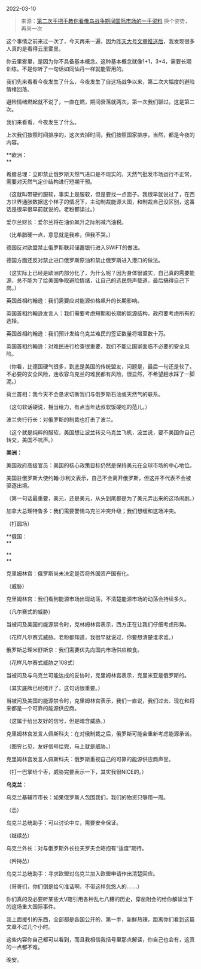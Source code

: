 2022-03-10

> 来源：[第二次手把手教你看俄乌战争期间国际市场的一手资料](http://mp.weixin.qq.com/s?__biz=MzU3NDc5Nzc0NQ==&mid=2247514143&idx=1&sn=241b350d5f63f10a597af57068acdc10&chksm=fd2e1ac1ca5993d778de128e148130a67894821579dc09d16f6dbd74100a5dcc38a9d4a24f5b&scene=27#wechat_redirect)
> 换个姿势，再来一次

这个事情之前来过一次了，今天再来一遍，因为[昨天大号文章推送后](http://mp.weixin.qq.com/s?__biz=MzU0MjYwNDU2Mw==&mid=2247504457&idx=1&sn=b0b3257cfcfbb2ef1c48c3693dfcb92e&chksm=fb1abe35cc6d3723f968a998345bd229c4ef54cb2dcc560d54c2415e267e570b9e9d36e6a3b5&scene=21#wechat_redirect)，我发现很多人真的是看得云里雾里。

  

你云里雾里，是因为你不具备基本概念。这种基本概念就像1+1，3*4，需要长期训练。不是你听了一句话如同仙丹一样就能管用的。

  

我们先来看看今夜发生了什么，今夜发生了自这场战争以来，第二次大幅度的避险情绪回落。

  

避险情绪燃起就不说了，一直在燃，期间衰落就两次，第一次我们聊过。这是第二次。

  

我们来看看，今夜发生了什么。  

  

上次我们按照时间排序的，这次去掉时间，我们按照国家排序，当然，都是今夜的内容。  

  

 **欧洲：  
**

  

希腊总理：立即禁止俄罗斯天然气进口是不现实的，天然气批发市场运行不正常，需要对天然气定价结构进行短期干预。

  

（这就叫带硬的服软，事实上是服软，但是要找一点面子。我很早就说过了，在西方世界通胀数据这个样子的情况下，主动制裁能源大国，和制裁自己没区别，这番话是很早很早前就说的，老粉都读过。）  

  

爱尔兰财长：爱尔兰将在油价飙升之际削减汽油税。

（比希腊硬一点，意思就是我疼，但我不哭。）  

  

德国反对欧盟禁止俄罗斯联邦储蓄银行进入SWIFT的做法。

德国方面还反对禁止进口俄罗斯原油和禁止俄罗斯进入港口的做法。

（这实际上已经是欧洲内部分化了，为什么呢？因为身体很诚实，自己真的需要能源，总不能为了给美国争取避险情绪，让自己的选民怨声载道，最后搞得自己下岗。）  

  

英国首相约翰逊：我们需要应对能源价格飙升的长期影响。

英国首相约翰逊发言人：我们需要考虑短期和长期的能源结构，政府要考虑所有的选择。

英国首相约翰逊：我们预计发给乌克兰难民的签证数量将增至数十万。

英国首相约翰逊：对难民进行检查很重要，我们不能让国家面临不必要的安全风险。

（你看，比德国硬气很多，到底是美国的传统盟友，问题是，最后一句还是软了。不必要的安全风险，连收容乌克兰的难民都有风险，很显然，不希望趟水踩了一脚泥。）  

  

荷兰首相：我今天不会恳求切断我们与俄罗斯石油或天然气的联系。

（这句软话硬说，相当给力，有点当年达叔软饭硬吃的范儿。）  

  

波兰央行行长：对俄罗斯的制裁也打击了波兰。

（这个就是纯粹的服软，美国想让波兰转交乌克兰飞机，波兰说，要不美国你自己转交，美国不吭声。）  

  

 **美洲：**

  

美国政府高级官员：美国的核心政策目标仍然是保持美元在全球市场的中心地位。

美国驻俄罗斯大使约翰·沙利文表示，自己不会离开俄罗斯，但这并不代表不会被驱逐出境。

（第一句话最重要，美元，还是美元，从头到尾都是为了美元弄出来的这场闹剧。）  

  

加拿大总理特鲁多：我们需要警惕乌克兰冲突升级；我们想缓和这场冲突。

（打圆场）  

  

 **俄国：  
**

 **  
**

克里姆林宫：俄罗斯尚未决定是否将外国资产国有化。

（威胁）  

  

克里姆林宫：我们看到能源市场出现动荡，不清楚能源市场的动荡会持续多久。

（凡尔赛式的威胁）  

  

当被问及美国的能源禁令时，克林姆林宫表示，西方正在让我们仔细考虑形势。

（花样凡尔赛式威胁。老粉都知道，我很早就说过，你要想清楚谁求谁。）

  

俄罗斯总理米舒斯京：我们需要优先向国内市场供应粮食。

（花样凡尔赛式威胁之108式）

  

当被问及与乌克兰可能达成的妥协时，克里姆林宫表示，克里米亚是俄罗斯的。

（其实底牌已经摊开了，这句话很重要。）

  

当被问及美国的能源禁令时，克里姆林宫表示，我们一直说，我们过去、现在和将来都是一个可靠的能源供应商。

（这属于给出友好的信号，但是暗含威胁。）  

  

克里姆林宫发言人佩斯科夫：在对俄制裁之后，俄罗斯可能会重新考虑能源承诺。

（图穷匕见，友好信号给完，马上就是威胁。）  

  

克里姆林宫发言人佩斯科夫：俄罗斯重视自己的可靠的能源供应商声誉。

（打一巴掌给个枣，威胁完要表示一下，其实我很NICE的。）  

  

 **乌克兰：**

  

乌克兰基辅市市长：如果俄罗斯人包围我们，我们的物资只够用一周。

（怂）  

  

乌克兰总统助手：可以讨论中立，需要安全保证。

（继续怂）  

  

乌克兰外长：对与俄罗斯外长拉夫罗夫会晤抱有“适度”期待。

（矜持怂）

  

乌克兰总统助手：寻求欧盟对乌克兰加入欧盟申请作出清楚回应。

（哥哥们，你们倒是给句准话啊，不带这样忽悠人的.......）

  

你们真的没必要听某些大V瞎引用各种乱七八糟的历史，穿凿附会的给你解读当下的这场重大国际事件。

  

我上面援引的东西，全部都是各国公开的，第一手，新鲜热辣，距离你们看到这篇文章不过几个小时。  

  

这些内容你自己都可以看到，而且我相信我括号里那点解读，你自己也会有，这真的一点都不难。

  

晚安。

